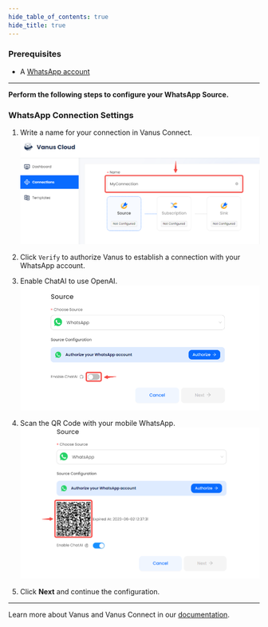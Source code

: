 ```yaml
--- 
hide_table_of_contents: true
hide_title: true
---
```


### Prerequisites

- A [WhatsApp account](https://www.whatsapp.com)

---

**Perform the following steps to configure your WhatsApp Source.**

### WhatsApp Connection Settings

1. Write a name for your connection in Vanus Connect.
![](images/name.png)
2. Click `Verify` to authorize Vanus to establish a connection with your WhatsApp account. 

3. Enable ChatAI to use OpenAI. 
![](images/whatsapp.png)

4. Scan the QR Code with your mobile WhatsApp. 
![img.png](images/whatsapp%20qrcode.png)
5. Click **Next** and continue the configuration. 

---

Learn more about Vanus and Vanus Connect in our [documentation](https://docs.vanus.ai).
